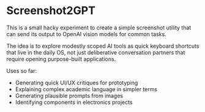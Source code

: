 # Screenshot2GPT

This is a small hacky experiment to create a simple screenshot utility that can send its output to OpenAI vision models for common tasks.

The idea is to explore modestly scoped AI tools as quick keyboard shortcuts that live in the daily OS, not just deliberative conversation partners that require opening purpose-built applications.

Uses so far:

+ Generating quick UI/UX critiques for prototyping
+ Explaining complex academic language in simpler terms
+ Generating plausible prompts from images
+ Identifying components in electronics projects